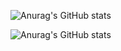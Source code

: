 ![Anurag's GitHub stats](https://github-readme-stats.vercel.app/api?username=Notoriety7&show_icons=true&theme=nord)

![Anurag's GitHub stats](https://github-readme-stats.vercel.app/api?username=Notoriety7&show_icons=true)

